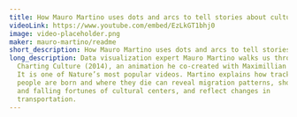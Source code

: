 ```yaml
---
title: How Mauro Martino uses dots and arcs to tell stories about culture
videoLink: https://www.youtube.com/embed/EzLkGT1bhj0
image: video-placeholder.png
maker: mauro-martino/readme
short_description: How Mauro Martino uses dots and arcs to tell stories about culture
long_description: Data visualization expert Mauro Martino walks us through
  Charting Culture (2014), an animation he co-created with Maximillian Schich.
  It is one of Nature’s most popular videos. Martino explains how tracking where
  people are born and where they die can reveal migration patterns, show rising
  and falling fortunes of cultural centers, and reflect changes in
  transportation.
---
```

